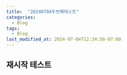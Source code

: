 ```yaml
---
title:  "20240704두번째테스트"
categories:
  - Blog
tags:
  - Blog
last_modified_at: 2024-07-04T12:34:56-07:00
---
```


## 재시작 테스트